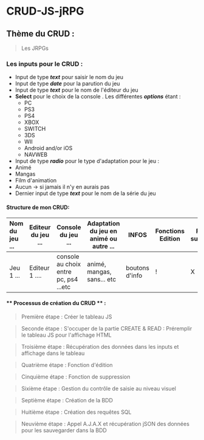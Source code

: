 # CRUD-JS-jRPG

## Thème du CRUD : 
> Les JRPGs 

### Les inputs pour le CRUD :
* Input de type **_text_** pour saisir le nom du jeu
* Input de type **_date_** pour la parution du jeu
* Input de type **_text_** pour le nom de l'éditeur du jeu
* **Select** pour le choix de la console . Les différentes **_options_** étant : 
  * PC
  * PS3
  * PS4
  * XBOX
  * SWITCH
  * 3DS
  * WII
  * Android and/or iOS
  * NAVWEB
 * Input de type **_radio_** pour le type d'adaptation pour le jeu :
  * Animé
  * Mangas
  * Film d'animation
  * Aucun -> si jamais il n'y en aurais pas
 * Dernier input de type **_text_** pour le nom de la série du jeu

#### Structure de mon CRUD: 

| Nom du jeu ... | Editeur du jeu ... | Console du jeu ... | Adaptation du jeu en animé ou autre ... | INFOS | Fonctions Edition | Fonction suppression |
| :--------------|--------------------|--------------------|-----------------------------------------|-------|--------------------|---------------------| 
| Jeu 1 ...      |  Editeur 1 ....    | console au choix entre pc, ps4 ...etc | animé, mangas, sans... etc | boutons d'info | !   | X |

#### ** Processus de création du CRUD ** : 

> Première étape : Créer le tableau JS

> Seconde étape : S'occuper de la partie CREATE & READ : Préremplir le tableau JS pour l'affichage HTML

> Troisième étape : Récupération des données dans les inputs et affichage dans le tableau

> Quatrième étape : Fonction d'édition 

> Cinquième étape : Fonction de suppression

> Sixième étape : Gestion du contrôle de saisie au niveau visuel

> Septième étape : Création de la BDD

> Huitième étape : Création des requêtes SQL 

> Neuvième étape : Appel A.J.A.X et récupération jSON des données pour les sauvegarder dans la BDD
